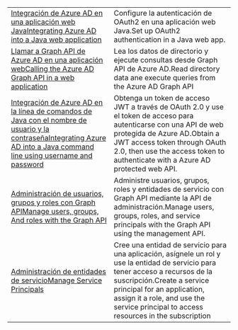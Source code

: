 |  |  |
|---------|---------|
| <span data-ttu-id="97f45-101">[Integración de Azure AD en una aplicación web Java][1]</span><span class="sxs-lookup"><span data-stu-id="97f45-101">[Integrating Azure AD into a Java web application][1]</span></span> | <span data-ttu-id="97f45-102">Configure la autenticación de OAuth2 en una aplicación web Java.</span><span class="sxs-lookup"><span data-stu-id="97f45-102">Set up OAuth2 authentication in a Java web app.</span></span>
| <span data-ttu-id="97f45-103">[Llamar a Graph API de Azure AD en una aplicación web][2]</span><span class="sxs-lookup"><span data-stu-id="97f45-103">[Calling the Azure AD Graph API in a web application][2]</span></span> | <span data-ttu-id="97f45-104">Lea los datos de directorio y ejecute consultas desde Graph API de Azure AD.</span><span class="sxs-lookup"><span data-stu-id="97f45-104">Read directory data ane execute queries from the Azure AD Graph API</span></span> |
| <span data-ttu-id="97f45-105">[Integración de Azure AD en la línea de comandos de Java con el nombre de usuario y la contraseña][3]</span><span class="sxs-lookup"><span data-stu-id="97f45-105">[Integrating Azure AD into a Java command line using username and password][3]</span></span> | <span data-ttu-id="97f45-106">Obtenga un token de acceso JWT a través de OAuth 2.0 y use el token de acceso para autenticarse con una API de web protegida de Azure AD.</span><span class="sxs-lookup"><span data-stu-id="97f45-106">Obtain a JWT access token through OAuth 2.0, then use the access token to authenticate with a Azure AD protected web API.</span></span> |
| <span data-ttu-id="97f45-107">[Administración de usuarios, grupos y roles con Graph API][4]</span><span class="sxs-lookup"><span data-stu-id="97f45-107">[Manage users, groups, And roles with the Graph API][4]</span></span> | <span data-ttu-id="97f45-108">Administre usuarios, grupos, roles y entidades de servicio con Graph API mediante la API de administración.</span><span class="sxs-lookup"><span data-stu-id="97f45-108">Manage users, groups, roles, and service principals with the Graph API using the management API.</span></span> 
| <span data-ttu-id="97f45-109">[Administración de entidades de servicio][5]</span><span class="sxs-lookup"><span data-stu-id="97f45-109">[Manage Service Principals][5]</span></span> | <span data-ttu-id="97f45-110">Cree una entidad de servicio para una aplicación, asígnele un rol y use la entidad de servicio para tener acceso a recursos de la suscripción.</span><span class="sxs-lookup"><span data-stu-id="97f45-110">Create a service principal for an application, assign it a role, and use the service principal to access resources in the subscription</span></span> | 

[1]: https://azure.microsoft.com/resources/samples/active-directory-java-webapp-openidconnect/
[2]: https://azure.microsoft.com/resources/samples/active-directory-java-graphapi-web/
[3]: https://azure.microsoft.com/resources/samples/active-directory-java-native-headless/
[4]: https://azure.microsoft.com/resources/samples/aad-java-browse-graph-and-manage-roles/
[5]: https://azure.microsoft.com/resources/samples/aad-java-manage-service-principals/